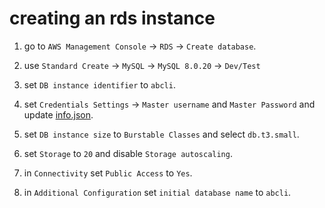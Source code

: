 # creating an rds instance

1. go to `AWS Management Console` -> `RDS` -> `Create database`.

1. use `Standard Create` -> `MySQL` -> `MySQL 8.0.20` -> `Dev/Test`

1. set `DB instance identifier` to `abcli`.

1. set `Credentials Settings` -> `Master username` and `Master Password` and update [info.json](../../assets/aws/info.json).

1. set `DB instance size` to `Burstable Classes` and select `db.t3.small`.

1. set `Storage` to `20` and disable `Storage autoscaling`.

1. in `Connectivity` set `Public Access` to `Yes`.

1. in `Additional Configuration` set `initial database name` to `abcli`.
